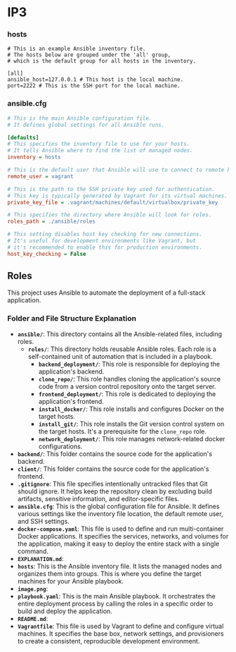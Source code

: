 # IP3

### hosts

```
# This is an example Ansible inventory file.
# The hosts below are grouped under the 'all' group,
# which is the default group for all hosts in the inventory.

[all]
ansible_host=127.0.0.1 # This host is the local machine.
port=2222 # This is the SSH port for the local machine.
```

### ansible.cfg

```cfg
# This is the main Ansible configuration file.
# It defines global settings for all Ansible runs.

[defaults]
# This specifies the inventory file to use for your hosts.
# It tells Ansible where to find the list of managed nodes.
inventory = hosts

# This is the default user that Ansible will use to connect to remote hosts.
remote_user = vagrant

# This is the path to the SSH private key used for authentication.
# This key is typically generated by Vagrant for its virtual machines.
private_key_file = .vagrant/machines/default/virtualbox/private_key

# This specifies the directory where Ansible will look for roles.
roles_path = ./ansible/roles

# This setting disables host key checking for new connections.
# It's useful for development environments like Vagrant, but
# it's recommended to enable this for production environments.
host_key_checking = False
```

## Roles

This project uses Ansible to automate the deployment of a full-stack application.

### Folder and File Structure Explanation

- **`ansible/`**: This directory contains all the Ansible-related files, including roles.
  - **`roles/`**: This directory holds reusable Ansible roles. Each role is a self-contained unit of automation that is included in a playbook.
    - **`backend_deployment/`**: This role is responsible for deploying the application's backend.
    - **`clone_repo/`**: This role handles cloning the application's source code from a version control repository onto the target server.
    - **`frontend_deployment/`**: This role is dedicated to deploying the application's frontend.
    - **`install_docker/`**: This role installs and configures Docker on the target hosts.
    - **`install_git/`**: This role installs the Git version control system on the target hosts. It's a prerequisite for the `clone_repo` role.
    - **`network_deployment/`**: This role manages network-related docker configurations.
- **`backend/`**: This folder contains the source code for the application's backend.
- **`client/`**: This folder contains the source code for the application's frontend.
- **`.gitignore`**: This file specifies intentionally untracked files that Git should ignore. It helps keep the repository clean by excluding build artifacts, sensitive information, and editor-specific files.
- **`ansible.cfg`**: This is the global configuration file for Ansible. It defines various settings like the inventory file location, the default remote user, and SSH settings.
- **`docker-compose.yaml`**: This file is used to define and run multi-container Docker applications. It specifies the services, networks, and volumes for the application, making it easy to deploy the entire stack with a single command.
- **`EXPLANATION.md`**:
- **`hosts`**: This is the Ansible inventory file. It lists the managed nodes and organizes them into groups. This is where you define the target machines for your Ansible playbook.
- **`image.png`**:
- **`playbook.yaml`**: This is the main Ansible playbook. It orchestrates the entire deployment process by calling the roles in a specific order to build and deploy the application.
- **`README.md`**:
- **`Vagrantfile`**: This file is used by Vagrant to define and configure virtual machines. It specifies the base box, network settings, and provisioners to create a consistent, reproducible development environment.
